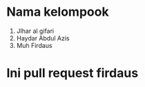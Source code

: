 # Nama kelompook
1. JIhar al gifari
2. Haydar Abdul Azis
3. Muh Firdaus

# Ini pull request firdaus
